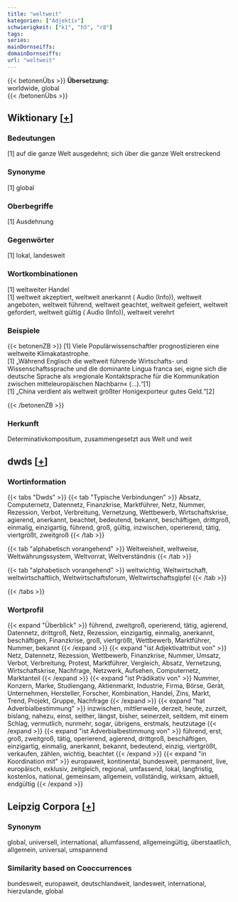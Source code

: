 ```yaml
---
title: "weltweit"
kategorien: ["Adjektiv"]
schwierigkeit: ["k1", "h5", "r8"]
tags:
series:
mainDornseiffs:
domainDornseiffs:
url: "weltweit"
---
```


{{< betonenÜbs >}}
**Übersetzung:**  
worldwide, global  
{{< /betonenÜbs >}}

## Wiktionary [[+](https://de.wiktionary.org/wiki/weltweit)]

### Bedeutungen
[1] auf die ganze Welt ausgedehnt; sich über die ganze Welt erstreckend  

### Synonyme
[1] global  

### Oberbegriffe
[1] Ausdehnung  

### Gegenwörter
[1] lokal, landesweit  

### Wortkombinationen
[1] weltweiter Handel  
[1] weltweit akzeptiert, weltweit anerkannt ( Audio (Info)), weltweit angeboten, weltweit führend, weltweit geachtet, weltweit gefeiert, weltweit gefordert, weltweit gültig ( Audio (Info)), weltweit verehrt  

### Beispiele
{{< betonenZB >}}
[1] Viele Populärwissenschaftler prognostizieren eine weltweite Klimakatastrophe.  
[1] „Während Englisch die weltweit führende Wirtschafts- und Wissenschaftssprache und die dominante Lingua franca sei, eigne sich die deutsche Sprache als »regionale Kontaktsprache für die Kommunikation zwischen mitteleuropäischen Nachbarn« (…).“[1]  
[1] „China verdient  als weltweit größter Honigexporteur gutes Geld.“[2]  

{{< /betonenZB >}}
### Herkunft
Determinativkompositum, zusammengesetzt aus Welt und weit  



## dwds [[+](https://www.dwds.de/wb/weltweit)]

### Wortinformation
{{< tabs "Dwds" >}}
{{< tab "Typische Verbindungen" >}}
Absatz, Computernetz, Datennetz, Finanzkrise, Marktführer, Netz, Nummer, Rezession, Verbot, Verbreitung, Vernetzung, Wettbewerb, Wirtschaftskrise, agierend, anerkannt, beachtet, bedeutend, bekannt, beschäftigen, drittgroß, einmalig, einzigartig, führend, groß, gültig, inzwischen, operierend, tätig, viertgrößt, zweitgroß
{{< /tab >}}

{{< tab "alphabetisch vorangehend" >}}
Weltweisheit, weltweise, Weltwährungssystem, Weltvorrat, Weltverständnis
{{< /tab >}}

{{< tab "alphabetisch vorangehend" >}}
weltwichtig, Weltwirtschaft, weltwirtschaftlich, Weltwirtschaftsforum, Weltwirtschaftsgipfel
{{< /tab >}}

{{< /tabs >}}

### Wortprofil
{{< expand "Überblick" >}} führend, zweitgroß, operierend, tätig, agierend, Datennetz, drittgroß, Netz, Rezession, einzigartig, einmalig, anerkannt, beschäftigen, Finanzkrise, groß, viertgrößt, Wettbewerb, Marktführer, Nummer, bekannt {{< /expand >}}
{{< expand "ist Adjektivattribut von" >}} Netz, Datennetz, Rezession, Wettbewerb, Finanzkrise, Nummer, Umsatz, Verbot, Verbreitung, Protest, Marktführer, Vergleich, Absatz, Vernetzung, Wirtschaftskrise, Nachfrage, Netzwerk, Aufsehen, Computernetz, Marktanteil {{< /expand >}}
{{< expand "ist Prädikativ von" >}} Nummer, Konzern, Marke, Studiengang, Aktienmarkt, Industrie, Firma, Börse, Gerät, Unternehmen, Hersteller, Forscher, Kombination, Handel, Zins, Markt, Trend, Projekt, Gruppe, Nachfrage {{< /expand >}}
{{< expand "hat Adverbialbestimmung" >}} inzwischen, mittlerweile, derzeit, heute, zurzeit, bislang, nahezu, einst, seither, längst, bisher, seinerzeit, seitdem, mit einem Schlag, vermutlich, nunmehr, sogar, übrigens, erstmals, heutzutage {{< /expand >}}
{{< expand "ist Adverbialbestimmung von" >}} führend, erst, groß, zweitgroß, tätig, operierend, agierend, drittgroß, beschäftigen, einzigartig, einmalig, anerkannt, bekannt, bedeutend, einzig, viertgrößt, verkaufen, zählen, wichtig, beachtet {{< /expand >}}
{{< expand "in Koordination mit" >}} europaweit, kontinental, bundesweit, permanent, live, europäisch, exklusiv, zeitgleich, regional, umfassend, lokal, langfristig, kostenlos, national, gemeinsam, allgemein, vollständig, wirksam, aktuell, endgültig {{< /expand >}}

## Leipzig Corpora [[+](https://corpora.uni-leipzig.de/en/res?word=weltweit&corpusId=deu_newscrawl-public_2018)]


### Synonym
global, universell, international, allumfassend, allgemeingültig, überstaatlich, allgemein, universal, umspannend


### Similarity based on Cooccurrences
bundesweit, europaweit, deutschlandweit, landesweit, international, hierzulande, global

